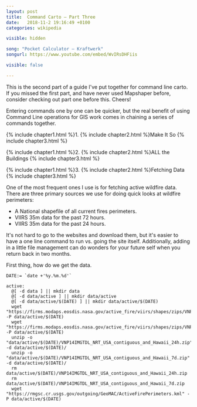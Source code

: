 ```yaml
---
layout: post
title:  Command Carto – Part Three
date:   2018-11-2 19:16:49 +0100
categories: wikipedia

visible: hidden

song: "Pocket Calculator – Kraftwerk"
songurl: https://www.youtube.com/embed/WvIRsDHFiis

visible: false

---
```



<aside>
  This is the second part of a guide I've put together for command line carto. If you missed the first part, and have never used Mapshaper before, consider checking out part one before this. Cheers!
</aside>

Entering commands one by one can be quicker, but the real benefit of using Command Line operations for GIS work comes in chaining a series of commands together.

{% include chapter1.html %}1.
{% include chapter2.html %}Make It So
{% include chapter3.html %}


{% include chapter1.html %}2.
{% include chapter2.html %}ALL the Buildings
{% include chapter3.html %}


{% include chapter1.html %}3.
{% include chapter2.html %}Fetching Data
{% include chapter3.html %}

One of the most frequent ones I use is for fetching active wildfire data. There are three primary sources we use for doing quick looks at wildfire perimeters:

- A National shapefile of all current fires perimeters.
- VIIRS 35m data for the past 72 hours.
- VIIRS 35m data for the past 24 hours.

It's not hard to go to the websites and download them, but it's easier to have a one line command to run vs. going the site itself. Additionally, adding in a little file management can do wonders for your future self when you return back in two months.

First thing, how do we get the data.

```
DATE:= `date +'%y.%m.%d'`

active:
  @[ -d data ] || mkdir data
  @[ -d data/active ] || mkdir data/active
  @[ -d data/active/$(DATE) ] || mkdir data/active/$(DATE)
  wget "https://firms.modaps.eosdis.nasa.gov/active_fire/viirs/shapes/zips/VNP14IMGTDL_NRT_USA_contiguous_and_Hawaii_24h.zip" -P data/active/$(DATE)
  wget "https://firms.modaps.eosdis.nasa.gov/active_fire/viirs/shapes/zips/VNP14IMGTDL_NRT_USA_contiguous_and_Hawaii_7d.zip" -P data/active/$(DATE)
  unzip -o "data/active/$(DATE)/VNP14IMGTDL_NRT_USA_contiguous_and_Hawaii_24h.zip" -d data/active/$(DATE)/
  unzip -o "data/active/$(DATE)/VNP14IMGTDL_NRT_USA_contiguous_and_Hawaii_7d.zip" -d data/active/$(DATE)/
  rm data/active/$(DATE)/VNP14IMGTDL_NRT_USA_contiguous_and_Hawaii_24h.zip
  rm data/active/$(DATE)/VNP14IMGTDL_NRT_USA_contiguous_and_Hawaii_7d.zip
  wget "https://rmgsc.cr.usgs.gov/outgoing/GeoMAC/ActiveFirePerimeters.kml" -P data/active/$(DATE)
```

